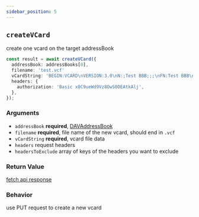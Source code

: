 ```yaml
---
sidebar_position: 5
---
```


## `createVCard`

create one vcard on the target addressBook

```ts
const result = await createVCard({
  addressBook: addressBooks[0],
  filename: 'test.vcf'
  vCardString: 'BEGIN:VCARD\nVERSION:3.0\nN:;Test BBB;;;\nFN:Test BBB\nUID:0976cf06-a0e8-44bd-9217-327f6907242c\nPRODID:-//Apple Inc.//iCloud Web Address Book 2109B35//EN\nREV:2021-06-16T01:28:23Z\nEND:VCARD',
  headers: {
    authorization: 'Basic x0C9ueWd9Vz8OwS0DEAtkAlj',
  },
});
```

### Arguments

- `addressBook` **required**, [DAVAddressBook](../types/DAVAddressBook.md)
- `filename` **required**, file name of the new vcard, should end in `.vcf`
- `vCardString` **required**, vcard file data
- `headers` request headers
- `headersToExclude` array of keys of the headers you want to exclude

### Return Value

[fetch api response](https://developer.mozilla.org/en-US/docs/Web/API/Response)

### Behavior

use PUT request to create a new vcard
